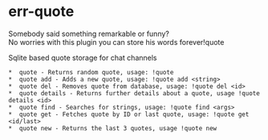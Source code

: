 # err-quote

Somebody said something remarkable or funny?  
No worries with this plugin you can store his words forever!quote 

Sqlite based quote storage for chat channels
```
*  quote - Returns random quote, usage: !quote 
*  quote add - Adds a new quote, usage: !quote add <string>
*  quote del - Removes quote from database, usage: !quote del <id>
*  quote details - Returns further details about a quote, usage !quote details <id>
*  quote find - Searches for strings, usage: !quote find <args>
*  quote get - Fetches quote by ID or last quote, usage: !quote get <id/last>
*  quote new - Returns the last 3 quotes, usage !quote new
```

